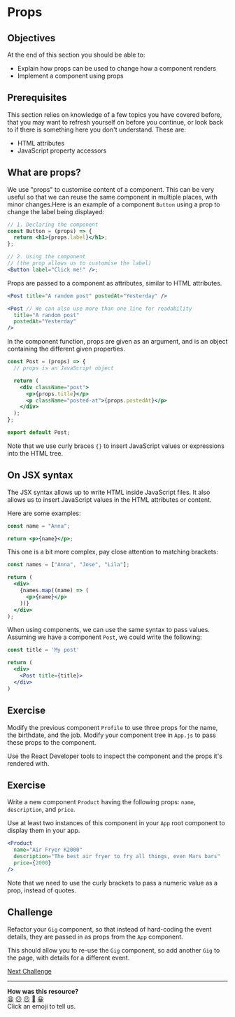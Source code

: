 # Props

## Objectives

At the end of this section you should be able to:

- Explain how props can be used to change how a component renders
- Implement a component using props

## Prerequisites

This section relies on knowledge of a few topics you have covered before, that
you may want to refresh yourself on before you continue, or look back to if
there is something here you don't understand. These are:

- HTML attributes
- JavaScript property accessors

## What are props?

We use "props" to customise content of a component. This can be very useful so
that we can reuse the same component in multiple places, with minor changes.Here
is an example of a component `Button` using a prop to change the label being
displayed:

<!-- OMITTED -->

```jsx
// 1. Declaring the component
const Button = (props) => {
  return <h1>{props.label}</h1>;
};

// 2. Using the component
// (the prop allows us to customise the label)
<Button label="Click me!" />;
```

Props are passed to a component as attributes, similar to HTML attributes.

```jsx
<Post title="A random post" postedAt="Yesterday" />
```

```jsx
<Post // We can also use more than one line for readability
  title="A random post"
  postedAt="Yesterday"
/>
```

In the component function, props are given as an argument, and is an object
containing the different given properties.

```jsx
const Post = (props) => {
  // props is an JavaScript object

  return (
    <div className="post">
      <p>{props.title}</p>
      <p className="posted-at">{props.postedAt}</p>
    </div>
  );
};

export default Post;
```

Note that we use curly braces `{}` to insert JavaScript values or expressions
into the HTML tree.

<!-- OMITTED -->

## On JSX syntax

The JSX syntax allows up to write HTML inside JavaScript files. It also allows
us to insert JavaScript values in the HTML attributes or content.

<!-- OMITTED -->

Here are some examples:

```jsx
const name = "Anna";

return <p>{name}</p>;
```

This one is a bit more complex, pay close attention to matching brackets:

```jsx
const names = ["Anna", "Jose", "Lila"];

return (
  <div>
    {names.map((name) => (
      <p>{name}</p>
    ))}
  </div>
);
```

When using components, we can use the same syntax to pass values. Assuming we
have a component `Post`, we could write the following:

```jsx
const title = 'My post'

return (
  <div>
    <Post title={title}>
  </div>
)
```

## Exercise

Modify the previous component `Profile` to use three props for the name, the
birthdate, and the job. Modify your component tree in `App.js` to pass these
props to the component.

Use the React Developer tools to inspect the component and the props it's
rendered with.

## Exercise

Write a new component `Product` having the following props: `name`,
`description`, and `price`.

Use at least two instances of this component in your `App` root component to
display them in your app.

```jsx
<Product
  name="Air Fryer K2000"
  description="The best air fryer to fry all things, even Mars bars"
  price={2000}
/>
```

Note that we need to use the curly brackets to pass a numeric value as a prop,
instead of quotes.

## Challenge

Refactor your `Gig` component, so that instead of hard-coding the event details,
they are passed in as props from the `App` component.

This should allow you to re-use the `Gig` component, so add another `Gig` to the
page, with details for a different event.


[Next Challenge](04_testing_components.md)

<!-- BEGIN GENERATED SECTION DO NOT EDIT -->

---

**How was this resource?**  
[😫](https://airtable.com/shrUJ3t7KLMqVRFKR?prefill_Repository=makersacademy%2Fjavascript-react-applications&prefill_File=react%2F03_props.md&prefill_Sentiment=😫) [😕](https://airtable.com/shrUJ3t7KLMqVRFKR?prefill_Repository=makersacademy%2Fjavascript-react-applications&prefill_File=react%2F03_props.md&prefill_Sentiment=😕) [😐](https://airtable.com/shrUJ3t7KLMqVRFKR?prefill_Repository=makersacademy%2Fjavascript-react-applications&prefill_File=react%2F03_props.md&prefill_Sentiment=😐) [🙂](https://airtable.com/shrUJ3t7KLMqVRFKR?prefill_Repository=makersacademy%2Fjavascript-react-applications&prefill_File=react%2F03_props.md&prefill_Sentiment=🙂) [😀](https://airtable.com/shrUJ3t7KLMqVRFKR?prefill_Repository=makersacademy%2Fjavascript-react-applications&prefill_File=react%2F03_props.md&prefill_Sentiment=😀)  
Click an emoji to tell us.

<!-- END GENERATED SECTION DO NOT EDIT -->
